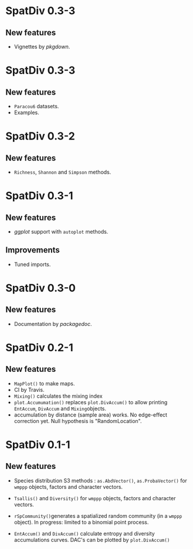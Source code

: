 # SpatDiv 0.3-3

## New features

* Vignettes by _pkgdown_.


# SpatDiv 0.3-3

## New features

* `Paracou6` datasets.
* Examples.


# SpatDiv 0.3-2

## New features

* `Richness`, `Shannon` and `Simpson` methods.


# SpatDiv 0.3-1

## New features

* _ggplot_ support with `autoplot` methods.

## Improvements

* Tuned imports.


# SpatDiv 0.3-0

## New features

* Documentation by _packagedoc_.


# SpatDiv 0.2-1

## New features

* `MapPlot()` to make maps.
* CI by Travis.
* `Mixing()` calculates the mixing index
* `plot.Accumumation()` replaces `plot.DivAccum()` to allow printing `EntAccum`, `DivAccum` and `Mixing`objects.
* accumulation by distance (sample area) works. No edge-effect correction yet. Null hypothesis is "RandomLocation".


# SpatDiv 0.1-1

## New features

* Species distribution S3 methods : `as.AbdVector()`, `as.ProbaVector()` for `wmppp` objects, factors and character vectors.

* `Tsallis()` and `Diversity()` for `wmppp` objects, factors and character vectors.

* `rSpCommunity()`generates a spatialized random community (in a `wmppp` object). In progress: limited to a binomial point process.

* `EntAccum()` and `DivAccum()` calculate entropy and diversity accumulations curves. DAC's can be plotted by `plot.DivAccum()`
